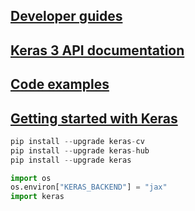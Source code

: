 ## [Developer guides](https://keras.io/guides/)
## [Keras 3 API documentation](https://keras.io/api/)
## [Code examples](https://keras.io/examples/)
## [Getting started with Keras](https://keras.io/getting_started/)
```python
pip install --upgrade keras-cv
pip install --upgrade keras-hub
pip install --upgrade keras
```
```python
import os
os.environ["KERAS_BACKEND"] = "jax"
import keras
```
